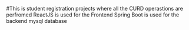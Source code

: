 #This is student registration projects where all the CURD operastions are perfromed 
ReactJS is used for the Frontend 
Spring Boot is used for the backend
mysql database 